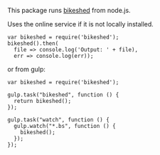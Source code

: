 This package runs [bikeshed] from node.js.

Uses the online service if it is not locally installed.

```
var bikeshed = require('bikeshed');
bikeshed().then(
  file => console.log('Output: ' + file),
  err => console.log(err));
```

or from gulp:

```
var bikeshed = require('bikeshed');

gulp.task("bikeshed", function () {
  return bikeshed();
});

gulp.task("watch", function () {
  gulp.watch("*.bs", function () {
    bikeshed();
  });
});
```

[bikeshed]: https://github.com/tabatkins/bikeshed
